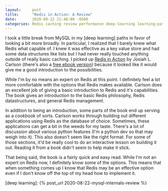 ```yaml
---
layout:     post
title:      "Redis in Action: A Review"
date:       2020-09-22 21:48:00 -0500
categories: Redis caching review performance deep-learning learning-path
---
```


I took a little break from MySQL in my [deep learning] paths in favor of 
looking a bit more broadly.  In particular, I realized that I barely knew
what Redis what capable of.  I knew it was effective as a key value store
and had some data structures like lists but I had never really touched anything
outside of really basic caching.  I picked up [Redis in Action] by Josiah L. Carlson
(there's also a  [free ebook version]) because it looked like it would 
give me a good introduction to the possibilities.

While I'm by no means an expert on Redis at this point.  I definitely feel a lot
more comfortable with the options that Redis makes available.  Carlson does
an excellent job of giving a basic introduction to Redis and it's capabilities.
The book gives an introduction to the basic Redis philosophy, Redis datastructures,
and general Redis management.

In addition to being an introduction, some parts of the book end up serving
as a cookbook of sorts.  Carlson works through building out different applications
using Redis as the database of choice.  Sometimes, these applications can get a bit
in the weeds for my taste.  There's a lot of discussion about various python features 
(I'm a python dev so that may weigh into it).  This also doesn't seem like the right
format.  For some of those sections, it'd be really cool to do an interactive lesson
on building it out.  Reading it from a book didn't seem to help make it stick.

That being said, the book is a fairly quick and easy read.  While I'm not an expert
on Redis now, I definitely know some of the options.  This means that when something
comes up I know that Redis may be an effective option even if I don't know
off the top of my head how to implement it.

[Redis in Action]: https://www.amazon.com/Redis-Action-Josiah-L-Carlson/dp/1617290858
[free ebook version]: https://redislabs.com/ebook/part-2-core-concepts/
[deep learning]: {% post_url 2020-08-22-mysql-internals-review %}